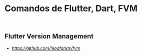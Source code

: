 # Comandos de Flutter, Dart, FVM


```
```

```
```

## Flutter Version Management
* *https://github.com/leoafarias/fvm*
```
```



```
```



```
```




